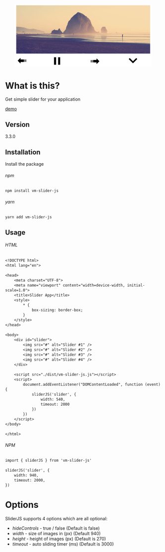 <p align="center">
    <a href="https://github.com/EsaxCO/slider-javascript"><img width="440" src="https://github.com/EsaxCO/slider-javascript/blob/master/example/screenshots/slider.png?sanitize=true" ></a>
</p>

# What is this?

Get simple slider for your application

[demo](https://esaxco.github.io/slider-javascript/)

## Version
3.3.0

## Installation

Install the package 

###### npm 

```
npm install vm-slider-js
```

###### yarn 

```
yarn add vm-slider-js
```


## Usage

###### HTML
```
<!DOCTYPE html>
<html lang="en">

<head>
    <meta charset="UTF-8">
    <meta name="viewport" content="width=device-width, initial-scale=1.0">
    <title>Slider App</title>
    <style>
        * {
            box-sizing: border-box;
        }
    </style>
</head>

<body>
    <div id="slider">
        <img src="#" alt="Slider #1" />
        <img src="#" alt="Slider #2" />
        <img src="#" alt="Slider #3" />
        <img src="#" alt="Slider #4" />
    </div>

    <script src="./dist/vm-slider-js.js"></script>
    <script>
        document.addEventListener("DOMContentLoaded", function (event) {
            sliderJS('slider', {
                width: 540,
                timeout: 2000
            })
        })
    </script>
</body>

</html>
```

###### NPM

```
import { sliderJS } from 'vm-slider-js'

sliderJS('slider', {
    width: 940,
    timeout: 2000,
})
```

# Options

SliderJS supports 4 options which are all optional:

-   _hideControls_ - true / false (Default is false)
-   _width_ - size of images in (px) (Default 940)
-   _height_ - height of images (px) (Default is 270)
-   _timeout_ - auto sliding timer (ms) (Default is 3000)
